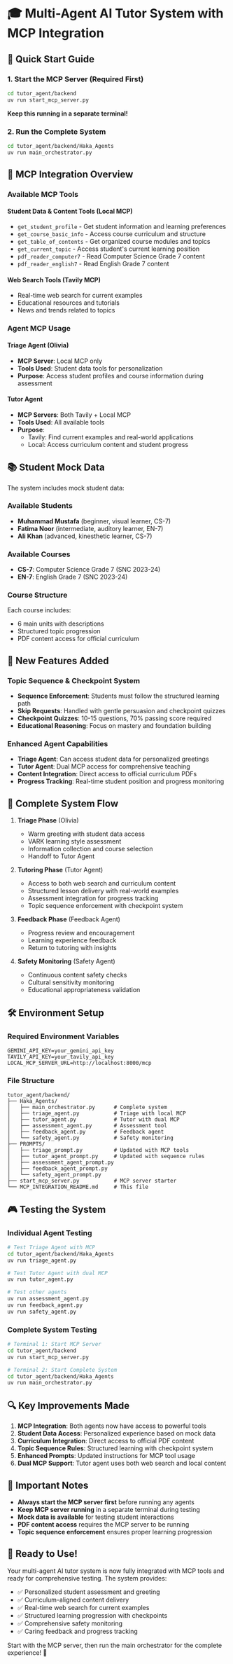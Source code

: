 # 🎓 Multi-Agent AI Tutor System with MCP Integration

## 🚀 Quick Start Guide

### 1. Start the MCP Server (Required First)
```bash
cd tutor_agent/backend
uv run start_mcp_server.py
```
**Keep this running in a separate terminal!**

### 2. Run the Complete System
```bash
cd tutor_agent/backend/Haka_Agents
uv run main_orchestrator.py
```

## 🔧 MCP Integration Overview

### Available MCP Tools

#### **Student Data & Content Tools (Local MCP)**
- `get_student_profile` - Get student information and learning preferences
- `get_course_basic_info` - Access course curriculum and structure  
- `get_table_of_contents` - Get organized course modules and topics
- `get_current_topic` - Access student's current learning position
- `pdf_reader_computer7` - Read Computer Science Grade 7 content
- `pdf_reader_english7` - Read English Grade 7 content

#### **Web Search Tools (Tavily MCP)**
- Real-time web search for current examples
- Educational resources and tutorials
- News and trends related to topics

### Agent MCP Usage

#### **Triage Agent (Olivia)**
- **MCP Server**: Local MCP only
- **Tools Used**: Student data tools for personalization
- **Purpose**: Access student profiles and course information during assessment

#### **Tutor Agent**
- **MCP Servers**: Both Tavily + Local MCP
- **Tools Used**: All available tools
- **Purpose**: 
  - Tavily: Find current examples and real-world applications
  - Local: Access curriculum content and student progress

## 📚 Student Mock Data

The system includes mock student data:

### Available Students
- **Muhammad Mustafa** (beginner, visual learner, CS-7)
- **Fatima Noor** (intermediate, auditory learner, EN-7)  
- **Ali Khan** (advanced, kinesthetic learner, CS-7)

### Available Courses
- **CS-7**: Computer Science Grade 7 (SNC 2023-24)
- **EN-7**: English Grade 7 (SNC 2023-24)

### Course Structure
Each course includes:
- 6 main units with descriptions
- Structured topic progression
- PDF content access for official curriculum

## 🎯 New Features Added

### Topic Sequence & Checkpoint System
- **Sequence Enforcement**: Students must follow the structured learning path
- **Skip Requests**: Handled with gentle persuasion and checkpoint quizzes
- **Checkpoint Quizzes**: 10-15 questions, 70% passing score required
- **Educational Reasoning**: Focus on mastery and foundation building

### Enhanced Agent Capabilities
- **Triage Agent**: Can access student data for personalized greetings
- **Tutor Agent**: Dual MCP access for comprehensive teaching
- **Content Integration**: Direct access to official curriculum PDFs
- **Progress Tracking**: Real-time student position and progress monitoring

## 🔄 Complete System Flow

1. **Triage Phase** (Olivia)
   - Warm greeting with student data access
   - VARK learning style assessment
   - Information collection and course selection
   - Handoff to Tutor Agent

2. **Tutoring Phase** (Tutor Agent)
   - Access to both web search and curriculum content
   - Structured lesson delivery with real-world examples
   - Assessment integration for progress tracking
   - Topic sequence enforcement with checkpoint system

3. **Feedback Phase** (Feedback Agent)
   - Progress review and encouragement
   - Learning experience feedback
   - Return to tutoring with insights

4. **Safety Monitoring** (Safety Agent)
   - Continuous content safety checks
   - Cultural sensitivity monitoring
   - Educational appropriateness validation

## 🛠️ Environment Setup

### Required Environment Variables
```env
GEMINI_API_KEY=your_gemini_api_key
TAVILY_API_KEY=your_tavily_api_key
LOCAL_MCP_SERVER_URL=http://localhost:8000/mcp
```

### File Structure
```
tutor_agent/backend/
├── Haka_Agents/
│   ├── main_orchestrator.py      # Complete system
│   ├── triage_agent.py           # Triage with local MCP
│   ├── tutor_agent.py            # Tutor with dual MCP
│   ├── assessment_agent.py       # Assessment tool
│   ├── feedback_agent.py         # Feedback agent
│   └── safety_agent.py           # Safety monitoring
├── PROMPTS/
│   ├── triage_prompt.py          # Updated with MCP tools
│   ├── tutor_agent_prompt.py     # Updated with sequence rules
│   ├── assessment_agent_prompt.py
│   ├── feedback_agent_prompt.py
│   └── safety_agent_prompt.py
├── start_mcp_server.py           # MCP server starter
└── MCP_INTEGRATION_README.md     # This file
```

## 🎮 Testing the System

### Individual Agent Testing
```bash
# Test Triage Agent with MCP
cd tutor_agent/backend/Haka_Agents
uv run triage_agent.py

# Test Tutor Agent with dual MCP
uv run tutor_agent.py

# Test other agents
uv run assessment_agent.py
uv run feedback_agent.py
uv run safety_agent.py
```

### Complete System Testing
```bash
# Terminal 1: Start MCP Server
cd tutor_agent/backend
uv run start_mcp_server.py

# Terminal 2: Start Complete System
cd tutor_agent/backend/Haka_Agents
uv run main_orchestrator.py
```

## 🔍 Key Improvements Made

1. **MCP Integration**: Both agents now have access to powerful tools
2. **Student Data Access**: Personalized experience based on mock data
3. **Curriculum Integration**: Direct access to official PDF content
4. **Topic Sequence Rules**: Structured learning with checkpoint system
5. **Enhanced Prompts**: Updated instructions for MCP tool usage
6. **Dual MCP Support**: Tutor agent uses both web search and local content

## 🚨 Important Notes

- **Always start the MCP server first** before running any agents
- **Keep MCP server running** in a separate terminal during testing
- **Mock data is available** for testing student interactions
- **PDF content access** requires the MCP server to be running
- **Topic sequence enforcement** ensures proper learning progression

## 🎉 Ready to Use!

Your multi-agent AI tutor system is now fully integrated with MCP tools and ready for comprehensive testing. The system provides:

- ✅ Personalized student assessment and greeting
- ✅ Curriculum-aligned content delivery
- ✅ Real-time web search for current examples
- ✅ Structured learning progression with checkpoints
- ✅ Comprehensive safety monitoring
- ✅ Caring feedback and progress tracking

Start with the MCP server, then run the main orchestrator for the complete experience! 🚀
